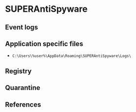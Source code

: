 # SUPERAntiSpyware

## Event logs

## Application specific files

* `C:\Users\%user%\AppData\Roaming\SUPERAntiSpyware\Logs\`

## Registry

## Quarantine

## References
